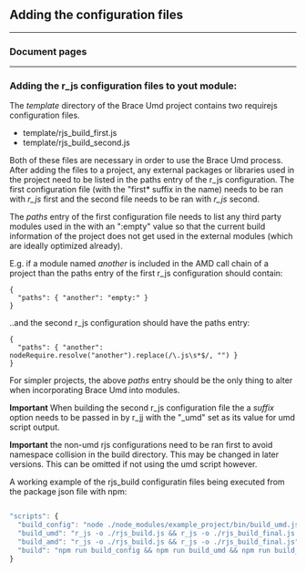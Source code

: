 ## Adding the configuration files

---
### Document pages

---

### Adding the r_js configuration files to yout module:
The *template* directory of the Brace Umd project contains two requirejs configuration files.
* template/rjs_build_first.js
* template/rjs_build_second.js

Both of these files are necessary in order to use the Brace Umd process. After adding the files to a project, any external packages or libraries used in the project need to be listed in the paths entry of the r_js configuration. The first configuration file (with the "first* suffix in the name) needs to be ran with *r_js* first and the second file needs to be ran with *r_js* second.

The *paths* entry of the first configuration file needs to list any third party modules used in the with an ":empty" value so that the current build information of the project does not get used in the external modules (which are ideally optimized already).

E.g. if a module named *another* is included in the AMD call chain of a project than the paths entry of the first r_js configuration should contain:

```
{
  "paths": { "another": "empty:" }
}
```

..and the second r_js configuration should have the paths entry:

```
{
  "paths": { "another": nodeRequire.resolve("another").replace(/\.js\s*$/, "") }
}
```

For simpler projects, the above *paths* entry should be the only thing to alter when incorporating Brace Umd into modules.

**Important** When building the second r_js configuration file the a *suffix* option needs to be passed in by r_jj with the "_umd" set as its value for umd script output.

**Important**  the non-umd rjs configurations need to be ran first to avoid namespace collision in the build directory. This may be changed in later versions. This can be omitted if not using the umd script however.

A working example of the rjs_build configuratin files being executed from the package json file with npm:

```javascript

"scripts": {
  "build_config": "node ./node_modules/example_project/bin/build_umd.js --config-file uglify_option.json",
  "build_umd": "r_js -o ./rjs_build.js && r_js -o ./rjs_build_final.js suffix=\"_umd\"",
  "build_amd": "r_js -o ./rjs_build.js && r_js -o ./rjs_build_final.js",
  "build": "npm run build_config && npm run build_umd && npm run build_amd"
}
```
